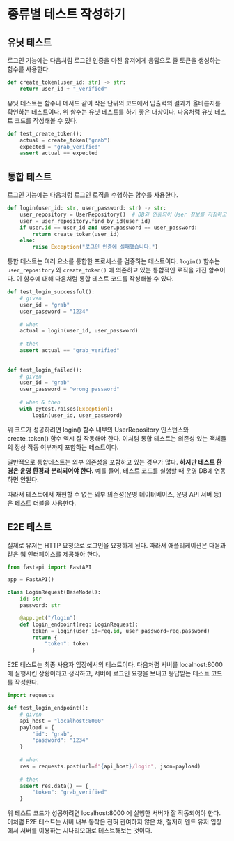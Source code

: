 # 종류별 테스트 작성하기

## 유닛 테스트

로그인 기능에는 다음처럼 로그인 인증을 마친 유저에게 응답으로 줄 토큰을 생성하는 함수를 사용한다.

```python
def create_token(user_id: str) -> str:
    return user_id + "_verified"
```


유닛 테스트는 함수나 메서드 같이 작은 단위의 코드에서 입출력의 결과가 올바른지를 확인하는 테스트이다. 위 함수는 유닛 테스트를 하기 좋은 대상이다.
다음처럼 유닛 테스트 코드를 작성해볼 수 있다.
  
```python
def test_create_token():
    actual = create_token("grab")
    expected = "grab_verified"
    assert actual == expected
```
## 통합 테스트

로그인 기능에는 다음처럼 로그인 로직을 수행하는 함수를 사용한다.
```python
def login(user_id: str, user_password: str) -> str:
    user_repository = UserRepository()  # DB와 연동되어 User 정보를 저장하고 불러오는 객체
    user = user_repository.find_by_id(user_id)
    if user.id == user_id and user.password == user_password:
        return create_token(user_id)
    else:
        raise Exception("로그인 인증에 실패했습니다.")
```
통합 테스트는 여러 요소를 통합한 프로세스를 검증하는 테스트이다.
`login()` 함수는 `user_repository` 와 `create_token()` 에 의존하고 있는 통합적인 로직을 가진 함수이다. 이 함수에 대해 다음처럼 통합 테스트 코드를 작성해볼 수 있다.

```python
def test_login_successful():
    # given
    user_id = "grab"
    user_password = "1234"
    
    # when
    actual = login(user_id, user_password)
    
    # then
    assert actual == "grab_verified"
    
    
def test_login_failed():
    # given
    user_id = "grab"
    user_password = "wrong password"
    
    # when & then
    with pytest.raises(Exception):
        login(user_id, user_password)

```
위 코드가 성공하려면 login() 함수 내부의 UserRepository 인스턴스와 create_token() 함수 역시 잘 작동해야 한다. 이처럼 통합 테스트는 의존성 있는 객체들의 정상 작동 여부까지 포함하는 테스트이다.
  

일반적으로 통합테스트는 외부 의존성을 포함하고 있는 경우가 많다. **하지만 테스트 환경은 운영 환경과 분리되어야 한다.** 예를 들어, 테스트 코드를 실행할 때 운영 DB에 연동하면 안된다.
  

따라서 테스트에서 재현할 수 없는 외부 의존성(운영 데이터베이스, 운영 API 서버 등)은 테스트 더블을 사용한다.

## E2E 테스트 
실제로 유저는 HTTP 요청으로 로그인을 요청하게 된다. 따라서 애플리케이션은 다음과 같은 웹 인터페이스를 제공해야 한다.

```python
from fastapi import FastAPI

app = FastAPI()

class LoginRequest(BaseModel):
    id: str
    password: str

    @app.get("/login")
    def login_endpoint(req: LoginRequest):
        token = login(user_id=req.id, user_password=req.password)
        return {
            "token": token
        }
```
E2E 테스트는 최종 사용자 입장에서의 테스트이다. 다음처럼 서버를 localhost:8000 에 실행시킨 상황이라고 생각하고, 서버에 로그인 요청을 보내고 응답받는 테스트 코드를 작성한다.
```python
import requests

def test_login_endpoint():
    # given
    api_host = "localhost:8000"
    payload = {
        "id": "grab",
        "password": "1234"
    }
    
    # when
    res = requests.post(url=f"{api_host}/login", json=payload)
    
    # then
    assert res.data() == {
        "token": "grab_verified"
    }

```
위 테스트 코드가 성공하려면 localhost:8000 에 실행한 서버가 잘 작동되어야 한다.
이처럼 E2E 테스트는 서버 내부 동작은 전혀 관여하지 않은 채, 철저히 엔드 유저 입장에서 서버를 이용하는 시나리오대로 테스트해보는 것이다.

